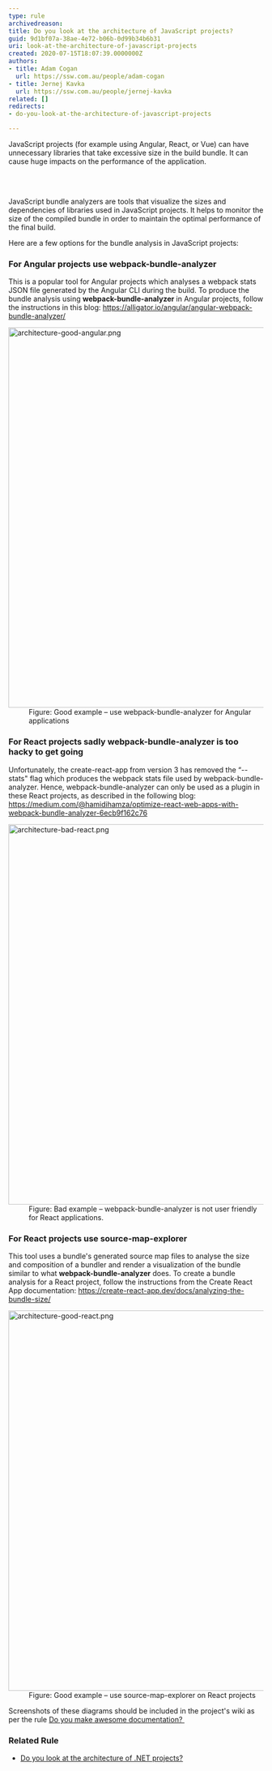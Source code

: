 ```yaml
---
type: rule
archivedreason: 
title: Do you look at the architecture of JavaScript projects?
guid: 9d1bf07a-38ae-4e72-b06b-0d99b34b6b31
uri: look-at-the-architecture-of-javascript-projects
created: 2020-07-15T18:07:39.0000000Z
authors:
- title: Adam Cogan
  url: https://ssw.com.au/people/adam-cogan
- title: Jernej Kavka
  url: https://ssw.com.au/people/jernej-kavka
related: []
redirects:
- do-you-look-at-the-architecture-of-javascript-projects

---
```



<p class="ssw15-rteElement-P">JavaScript projects (for example using Angular, React, or Vue) can have unnecessary libraries that take excessive size in the build bundle. It can cause huge impacts on the performance of the application.​<br></p>
<br><excerpt class='endintro'></excerpt><br>
<p>​JavaScript bundle analyzers are tools that visualize the sizes and dependencies of libraries used in JavaScript projects. It helps to monitor the size of the compiled bundle in order to maintain the optimal performance of the final build.</p><p class="ssw15-rteElement-P">​​Here are a few options for the bundle analysis in JavaScript projects​​&#58;<br></p><h3 class="ssw15-rteElement-H3">For Angular projects&#160;use webpack-bundle-analyzer&#160;​<br></h3><p>This is a popular tool for Angular projects which analyses a webpack stats JSON file generated by the Angular CLI during the build. To produce the bundle analysis using 
   <strong>webpack-bundle-analyzer</strong> in Angular projects, follow the instructions in this blog&#58; 
   <a href="https&#58;//alligator.io/angular/angular-webpack-bundle-analyzer/">https&#58;//alligator.io/angular/angular-webpack-bundle-analyzer/</a></p><dl class="goodImage"><dt><img src="/PublishingImages/architecture-good-angular.png" alt="architecture-good-angular.png" style="width&#58;750px;" /></dt><dd>Figure&#58; Good example – use webpack-bundle-analyzer for Angular applications​</dd></dl><h3 class="ssw15-rteElement-H3">For React projects sadly webpack-bundle-analyzer&#160;is too hacky to get going&#160;​​</h3><p>Unfortunately, the create-react-app from version 3 has removed the “--stats&quot; flag which produces the webpack stats file used by webpack-bundle-analyzer. Hence, webpack-bundle-analyzer can only be used as a plugin in these React projects, as described in the following blog&#58; <a href="https&#58;//medium.com/%40hamidihamza/optimize-react-web-apps-with-webpack-bundle-analyzer-6ecb9f162c76">https&#58;//medium.com/@hamidihamza/optimize-react-web-apps-with-webpack-bundle-analyzer-6ecb9f162c76</a></p><dl class="badImage"><dt><img src="/PublishingImages/architecture-bad-react.png" alt="architecture-bad-react.png" style="width&#58;750px;" /></dt><dt></dt><dd>Figure&#58; Bad example – webpack-bundle-analyzer is not user friendly for React applications.</dd></dl><h3 class="ssw15-rteElement-H3">For React projects use source-map-explorer<br></h3><p>This tool uses a bundle's generated source map files to analyse the size and composition of a bundler and render a visualization of the bundle similar to what&#160;<strong>webpack-bundle-analyzer</strong>&#160;does. To create a bundle analysis for a React project, follow the instructions from the Create React App documentation&#58;&#160;<a href="https&#58;//create-react-app.dev/docs/analyzing-the-bundle-size/">https&#58;//create-react-app.dev/docs/analyzing-the-bundle-size/</a></p><dl class="goodImage"><dt><img src="/PublishingImages/architecture-good-react.png" alt="architecture-good-react.png" style="width&#58;750px;" /></dt><dd>Figure&#58; Good example – use source-map-explorer on React projects</dd></dl><p>​Screenshots of these diagrams should be included in the project's wiki as per the rule 
   <a href="/_layouts/15/FIXUPREDIRECT.ASPX?WebId=3dfc0e07-e23a-4cbb-aac2-e778b71166a2&amp;TermSetId=07da3ddf-0924-4cd2-a6d4-a4809ae20160&amp;TermId=951ffbf9-4066-42f3-a9b7-e0d8603e728b">Do you make awesome documentation? </a>​<br></p><h3 class="ssw15-rteElement-H3">Related Rule​<br></h3><ul><li><a href="/_layouts/15/FIXUPREDIRECT.ASPX?WebId=3dfc0e07-e23a-4cbb-aac2-e778b71166a2&amp;TermSetId=07da3ddf-0924-4cd2-a6d4-a4809ae20160&amp;TermId=69df8d09-8839-4879-a668-5ca57a212a54">Do you look at the architecture of .NET projects?</a><br></li></ul>


